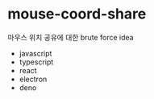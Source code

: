 # mouse-coord-share
마우스 위치 공유에 대한 brute force idea

- javascript
- typescript
- react
- electron
- deno
